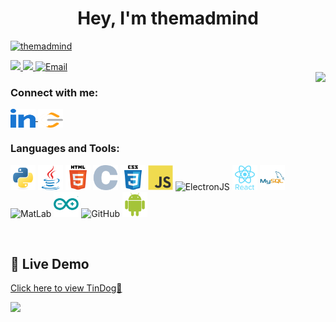 <h1 align="center">Hey, I'm themadmind</h1>
<p align="left">
  <a href="https://github.com/ryo-ma/github-profile-trophy">
    <img src="https://user-images.githubusercontent.com/90236635/232446433-d5540fa2-fe28-4bb8-b929-cdb51fe61336.gif" alt="themadmind" />
  </a>
</p>
<div>
  <a href="https://www.linkedin.com/in/m-madhan-4231a4373?utm_source=share&utm_campaign=share_via&utm_content=profile&utm_medium=android_app" target="_blank">
    <img src="https://img.shields.io/badge/LinkedIn-0077B5?style=for-the-badge&logo=linkedin&logoColor=white" target="_blank">
  </a>
  <a href="https://github.com/MMADHANCSE" target="_blank">
    <img src="https://img.shields.io/badge/GitHub-100000?style=for-the-badge&logo=github&logoColor=white" target="_blank">
  </a>
  <a href="mailto:mmadhan2006@gmail.com">
  <img src="https://img.shields.io/badge/Gmail-EA4335?style=for-the-badge&logo=gmail&logoColor=white" alt="Email"/>
  </a>
</div>
<img align="right" height="150" src="https://gifdb.com/images/high/animated-chock-coding-c78f6elj32sfoi8q.gif"/>
<h3 align="left">Connect with me:</h3>
<p align="left">
  <a href="https://www.linkedin.com/in/m-madhan-4231a4373?utm_source=share&utm_campaign=share_via&utm_content=profile&utm_medium=android_app" target="blank">
    <img align="center" src="https://raw.githubusercontent.com/teamedwardforever/Readme-Generator/71f25dd8b98329b168142a6b782a107b75eab178/svg/Social/linked-in-alt.svg" alt="m-madhan" height="30" width="40" />
  </a>
  <a href="https://leetcode.com/MMADHAN10/" target="blank">
    <img align="center" src="https://raw.githubusercontent.com/teamedwardforever/Readme-Generator/71f25dd8b98329b168142a6b782a107b75eab178/svg/Social/leet-code.svg" alt="MMADHAN10" height="30" width="40" />
  </a>
</p>
<h3 align="left">Languages and Tools:</h3>
<p align="left">
  <img src="https://raw.githubusercontent.com/teamedwardforever/Readme-Generator/71f25dd8b98329b168142a6b782a107b75eab178/svg/Skills/Languages/python-original.svg" alt="Python" width="40" height="40"/>
  <img src="https://raw.githubusercontent.com/teamedwardforever/Readme-Generator/71f25dd8b98329b168142a6b782a107b75eab178/svg/Skills/Languages/java-original.svg" alt="Java" width="40" height="40"/>
  <img src="https://raw.githubusercontent.com/teamedwardforever/Readme-Generator/71f25dd8b98329b168142a6b782a107b75eab178/svg/Skills/Frontend/html5-original-wordmark.svg" alt="HTML" width="40" height="40"/>
  <img src="https://raw.githubusercontent.com/devicons/devicon/master/icons/c/c-original.svg" alt="C" width="40" height="40"/>
  <img src="https://raw.githubusercontent.com/teamedwardforever/Readme-Generator/71f25dd8b98329b168142a6b782a107b75eab178/svg/Skills/Frontend/css3-original-wordmark.svg" alt="CSS" width="40" height="40"/>
  <img src="https://raw.githubusercontent.com/teamedwardforever/Readme-Generator/71f25dd8b98329b168142a6b782a107b75eab178/svg/Skills/Languages/javascript-original.svg" alt="JavaScript" width="40" height="40"/>
  <img src="https://upload.wikimedia.org/wikipedia/commons/9/91/Electron_Software_Framework_Logo.svg" alt="ElectronJS" width="40" height="40"/>
  <img src="https://raw.githubusercontent.com/teamedwardforever/Readme-Generator/71f25dd8b98329b168142a6b782a107b75eab178/svg/Skills/Frontend/react-original-wordmark.svg" alt="React" width="40" height="40"/>
  <img src="https://raw.githubusercontent.com/teamedwardforever/Readme-Generator/71f25dd8b98329b168142a6b782a107b75eab178/svg/Skills/Database/mysql-original-wordmark.svg" alt="MySQL" width="40" height="40"/>
  <img src="https://dl.dropboxusercontent.com/s/6e7hk06wzjp3j52/Matlab_Logo.png" alt="MatLab" width="40" height="40"/>
  <img src="https://raw.githubusercontent.com/devicons/devicon/master/icons/arduino/arduino-original.svg" alt="Arduino" width="40" height="40" />
  <img src="https://cdn.jsdelivr.net/npm/simple-icons@v11/icons/github.svg" alt="GitHub" width="40" height="40"/>
  <img src="https://raw.githubusercontent.com/devicons/devicon/master/icons/android/android-original.svg" alt="Android" width="40" height="40" /> 
</p>
<br clear="both">

## 🚀 Live Demo
[Click here to view TinDog🐶](https://mmadhancse.github.io/myWeb-portfolio/)

<img src="https://substackcdn.com/image/fetch/f_auto,q_auto:good,fl_progressive:steep/https://substack-post-media.s3.amazonaws.com/public/images/1938b6cc-8b00-4297-8379-ae673e2bddea_880x247.gif"/>
